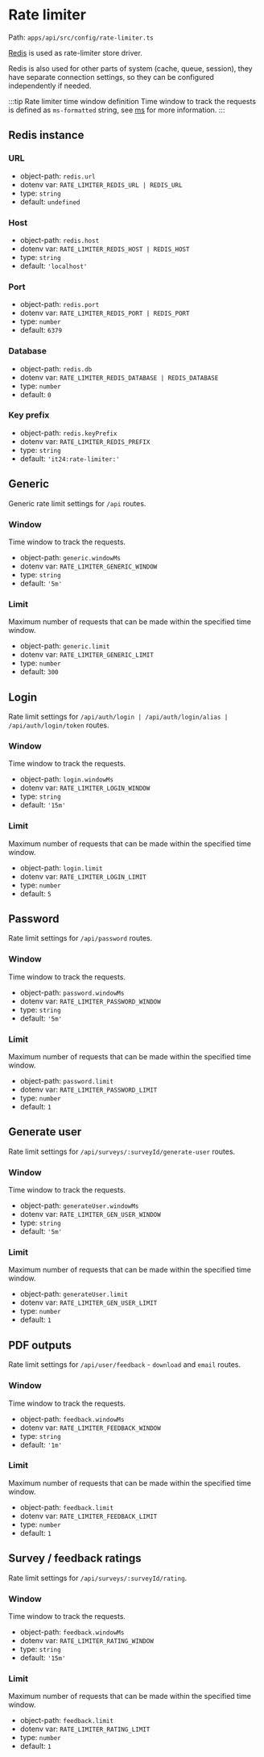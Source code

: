 # Rate limiter

Path: `apps/api/src/config/rate-limiter.ts`

[Redis](https://redis.io) is used as rate-limiter store driver.

Redis is also used for other parts of system (cache, queue, session), they have separate connection settings, so they can be configured independently if needed.

:::tip Rate limiter time window definition
Time window to track the requests is defined as `ms-formatted` string, see [ms](https://github.com/vercel/ms) for more information.
:::

## Redis instance

### URL

- object-path: `redis.url`
- dotenv var: `RATE_LIMITER_REDIS_URL | REDIS_URL`
- type: `string`
- default: `undefined`

### Host

- object-path: `redis.host`
- dotenv var: `RATE_LIMITER_REDIS_HOST | REDIS_HOST`
- type: `string`
- default: `'localhost'`

### Port

- object-path: `redis.port`
- dotenv var: `RATE_LIMITER_REDIS_PORT | REDIS_PORT`
- type: `number`
- default: `6379`

### Database

- object-path: `redis.db`
- dotenv var: `RATE_LIMITER_REDIS_DATABASE | REDIS_DATABASE`
- type: `number`
- default: `0`

### Key prefix

- object-path: `redis.keyPrefix`
- dotenv var: `RATE_LIMITER_REDIS_PREFIX`
- type: `string`
- default: `'it24:rate-limiter:'`

## Generic

Generic rate limit settings for `/api` routes.

### Window

Time window to track the requests.

- object-path: `generic.windowMs`
- dotenv var: `RATE_LIMITER_GENERIC_WINDOW`
- type: `string`
- default: `'5m'`

### Limit

Maximum number of requests that can be made within the specified time window.

- object-path: `generic.limit`
- dotenv var: `RATE_LIMITER_GENERIC_LIMIT`
- type: `number`
- default: `300`

## Login

Rate limit settings for `/api/auth/login | /api/auth/login/alias | /api/auth/login/token` routes.

### Window

Time window to track the requests.

- object-path: `login.windowMs`
- dotenv var: `RATE_LIMITER_LOGIN_WINDOW`
- type: `string`
- default: `'15m'`

### Limit

Maximum number of requests that can be made within the specified time window.

- object-path: `login.limit`
- dotenv var: `RATE_LIMITER_LOGIN_LIMIT`
- type: `number`
- default: `5`

## Password

Rate limit settings for `/api/password` routes.

### Window

Time window to track the requests.

- object-path: `password.windowMs`
- dotenv var: `RATE_LIMITER_PASSWORD_WINDOW`
- type: `string`
- default: `'5m'`

### Limit

Maximum number of requests that can be made within the specified time window.

- object-path: `password.limit`
- dotenv var: `RATE_LIMITER_PASSWORD_LIMIT`
- type: `number`
- default: `1`

## Generate user

Rate limit settings for `/api/surveys/:surveyId/generate-user` routes.

### Window

Time window to track the requests.

- object-path: `generateUser.windowMs`
- dotenv var: `RATE_LIMITER_GEN_USER_WINDOW`
- type: `string`
- default: `'5m'`

### Limit

Maximum number of requests that can be made within the specified time window.

- object-path: `generateUser.limit`
- dotenv var: `RATE_LIMITER_GEN_USER_LIMIT`
- type: `number`
- default: `1`

## PDF outputs

Rate limit settings for `/api/user/feedback` - `download` and `email` routes.

### Window

Time window to track the requests.

- object-path: `feedback.windowMs`
- dotenv var: `RATE_LIMITER_FEEDBACK_WINDOW`
- type: `string`
- default: `'1m'`

### Limit

Maximum number of requests that can be made within the specified time window.

- object-path: `feedback.limit`
- dotenv var: `RATE_LIMITER_FEEDBACK_LIMIT`
- type: `number`
- default: `1`

## Survey / feedback ratings

Rate limit settings for `/api/surveys/:surveyId/rating`.

### Window

Time window to track the requests.

- object-path: `feedback.windowMs`
- dotenv var: `RATE_LIMITER_RATING_WINDOW`
- type: `string`
- default: `'15m'`

### Limit

Maximum number of requests that can be made within the specified time window.

- object-path: `feedback.limit`
- dotenv var: `RATE_LIMITER_RATING_LIMIT`
- type: `number`
- default: `1`
